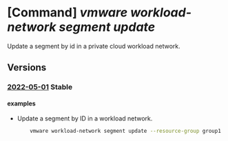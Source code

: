 # [Command] _vmware workload-network segment update_

Update a segment by id in a private cloud workload network.

## Versions

### [2022-05-01](/Resources/mgmt-plane/L3N1YnNjcmlwdGlvbnMve30vcmVzb3VyY2Vncm91cHMve30vcHJvdmlkZXJzL21pY3Jvc29mdC5hdnMvcHJpdmF0ZWNsb3Vkcy97fS93b3JrbG9hZG5ldHdvcmtzL2RlZmF1bHQvc2VnbWVudHMve30=/2022-05-01.xml) **Stable**

<!-- mgmt-plane /subscriptions/{}/resourcegroups/{}/providers/microsoft.avs/privateclouds/{}/workloadnetworks/default/segments/{} 2022-05-01 -->

#### examples

- Update a segment by ID in a workload network.
    ```bash
        vmware workload-network segment update --resource-group group1 --private-cloud cloud1 --segment segment1 --display-name segment1 --connected-gateway /infra/tier-1s/gateway --revision 1 --dhcp-ranges 40.20.0.0 40.20.0.1 --gateway-address 40.20.20.20/16
    ```
